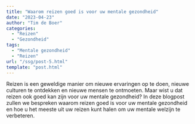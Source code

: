 ```yaml
---
title: "Waarom reizen goed is voor uw mentale gezondheid"
date: "2023-04-23"
author: "Tim de Boer"
categories:
  - "Reizen"
  - "Gezondheid"
tags:
  - "Mentale gezondheid"
  - "Reizen"
url: "/ssg/post-5.html"
template: "post.html"
---
```


Reizen is een geweldige manier om nieuwe ervaringen op te doen, nieuwe culturen te ontdekken en nieuwe mensen te ontmoeten. Maar wist u dat reizen ook goed kan zijn voor uw mentale gezondheid? In deze blogpost zullen we bespreken waarom reizen goed is voor uw mentale gezondheid en hoe u het meeste uit uw reizen kunt halen om uw mentale welzijn te verbeteren.
